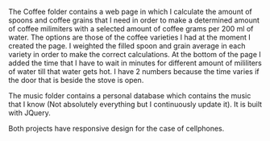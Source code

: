 The Coffee folder contains a web page in which I calculate the amount of spoons and coffee grains that I need in order to make a determined amount of coffee milimiters with a selected amount of 
coffee grams per 200 ml of water. The options are those of the coffee varieties I had at the moment I created the page. I weighted the filled spoon and grain average in each variety in order to
make the correct calculations. At the bottom of the page I added the time that I have to wait in minutes for different amount of mililiters of water till that water gets hot. I have 2 numbers 
because the time varies if the door that is beside the stove is open.


The music folder contains a personal database which contains the music that I know (Not absolutely everything but I continuously update it). It is built with JQuery.


Both projects have responsive design for the case of cellphones.
